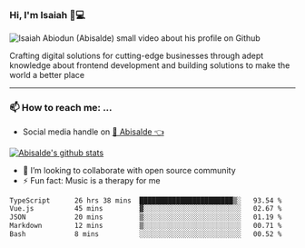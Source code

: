 ### Hi, I'm Isaiah 🌻💻

<img src="https://res.cloudinary.com/abisalde/image/upload/c_scale,h_311,w_816/v1616039512/Abisalde_github.gif" alt="Isaiah Abiodun (Abisalde) small video about his profile on Github">

Crafting digital solutions for cutting-edge businesses through adept knowledge about frontend development and building solutions to make the world a better place
<hr>

### 📫 How to reach me: ...
- Social media handle on <a href="https://twitter.com/abisalde">🔔  Abisalde   👈</a>


[![Abisalde's github stats](https://github-readme-stats.vercel.app/api?username=abisalde)](https://github.com/abisalde/github-readme-stats)

- 👯 I’m looking to collaborate with open source community
- ⚡ Fun fact: Music is a therapy for me


<!--
**abisalde/Abisalde** is a ✨ _special_ ✨ repository because its `README.md` (this file) appears on your GitHub profile.

Here are some ideas to get you started:


- 👯 I’m looking to collaborate with open source community
- 🤔 I’m looking for help with ...
- 💬 Ask me about ...
- 📫 How to reach me: ...
- 😄 Pronouns: ...
- ⚡ Fun fact: ...
-->

<!--START_SECTION:waka-->

```txt
TypeScript      26 hrs 38 mins  ███████████████████████▒░   93.54 %
Vue.js          45 mins         ▓░░░░░░░░░░░░░░░░░░░░░░░░   02.67 %
JSON            20 mins         ▒░░░░░░░░░░░░░░░░░░░░░░░░   01.19 %
Markdown        12 mins         ▒░░░░░░░░░░░░░░░░░░░░░░░░   00.71 %
Bash            8 mins          ░░░░░░░░░░░░░░░░░░░░░░░░░   00.52 %
```

<!--END_SECTION:waka-->

